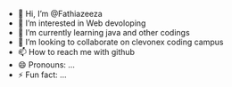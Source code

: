 - 👋 Hi, I’m @Fathiazeeza
- 👀 I’m interested in Web devoloping
- 🌱 I’m currently learning java and other codings
- 💞️ I’m looking to collaborate on clevonex coding campus
- 📫 How to reach me with github
- 😄 Pronouns: ...
- ⚡ Fun fact: ...

<!---
Fathiazeeza/Fathiazeeza is a ✨ special ✨ repository because its `README.md` (this file) appears on your GitHub profile.
You can click the Preview link to take a look at your changes.
--->
